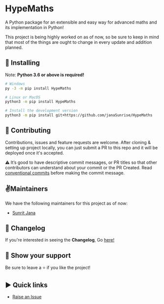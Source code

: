 # HypeMaths

A Python package for an extensible and easy way for advanced maths and its implementation in Python!

This project is being highly worked on as of now, so be sure to keep in mind that most of the things are ought to change in every update and addition planned.

## 🚀 Installing
Note: **Python 3.6 or above is required!**
```bash
# Windows
py -3 -m pip install HypeMaths

# Linux or MacOS
python3 -m pip install HypeMaths

# Install the development version
python3 -m pip install git+https://github.com/janaSunrise/HypeMaths
```

## 🤝 Contributing

Contributions, issues and feature requests are welcome. After cloning & setting up project locally, you can just submit 
a PR to this repo and it will be deployed once it's accepted.

⚠️ It’s good to have descriptive commit messages, or PR titles so that other contributors can understand about your 
commit or the PR Created. Read [conventional commits](https://www.conventionalcommits.org/en/v1.0.0-beta.3/) before 
making the commit message.

## ✌️Maintainers
We have the following maintainers for this project as of now:
- [Sunrit Jana](https://github.com/janaSunrise)

## 📢 Changelog
If you're interested in seeing the **Changelog**, Go [here!](https://github.com/janaSunrise/HypeMaths/blob/main/CHANGELOG.md)

## 🙌 Show your support

Be sure to leave a ⭐️ if you like the project!

## ▶ Quick links
- [Raise an Issue](https://github.com/janaSunrise/HypeMaths/issues)
